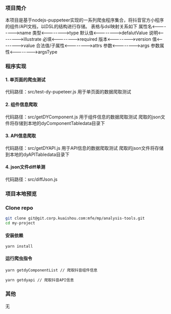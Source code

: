 
### 项目简介

本项目是基于nodejs-puppeteer实现的一系列爬虫程序集合，将抖音官方小程序的组件/API文档，以DSL的结构进行存储。
表格与dsl映射关系如下
属性名<-------->name
类型<-------->type
默认值<-------->defalutValue
说明<-------->illustrate
必填<-------->required
版本<-------->version
值<-------->value
合法值/子属性<-------->attrs
参数<-------->args
参数属性<-------->argsType

### 程序实现

#### 1. 单页面的爬虫测试

代码路径：src/test-dy-pupeteer.js
用于单页面的数据爬取测试

#### 2. 组件信息爬取
代码路径：src/getDYComponent.js
用于组件信息的数据爬取测试
爬取的json文件将存储到本地的dyComponentTabledata目录下

#### 3. API信息爬取
代码路径：src/getDYAPI.js
用于API信息的数据爬取测试
爬取的json文件将存储到本地的dyAPITabledata目录下

#### 4. json文件diff单测
代码路径：src/diffJson.js

### 项目本地预览

### Clone repo

```bash
git clone git@git.corp.kuaishou.com:mfe/mp/analysis-tools.git
cd my-project
```

#### 安装依赖

```shell
yarn install
```

#### 运行爬虫指令

```shell
yarn getdyComponentList // 爬取抖音组件信息

yarn getdyapi // 爬取抖音API信息

```

### 其他
无
